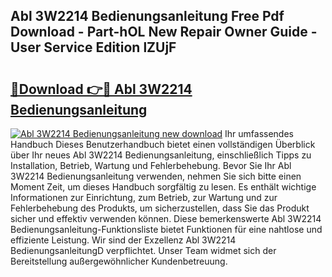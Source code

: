 ## Abl 3W2214 Bedienungsanleitung Free Pdf Download - Part-hOL New Repair Owner Guide - User Service Edition lZUjF

# <h2><a href="http://df4p0kb.blite.top/?on=Abl+3W2214+Bedienungsanleitung">🔗Download 👉🔴 Abl 3W2214 Bedienungsanleitung</a></h2>

[![Abl 3W2214 Bedienungsanleitung new download](https://i.imgur.com/lujVjoI.png)](http://df4p0kb.blite.top/?on=Abl+3W2214+Bedienungsanleitung)
Ihr umfassendes Handbuch Dieses Benutzerhandbuch bietet einen vollständigen Überblick über Ihr neues Abl 3W2214 Bedienungsanleitung, einschließlich Tipps zu Installation, Betrieb, Wartung und Fehlerbehebung. Bevor Sie Ihr Abl 3W2214 Bedienungsanleitung verwenden, nehmen Sie sich bitte einen Moment Zeit, um dieses Handbuch sorgfältig zu lesen. Es enthält wichtige Informationen zur Einrichtung, zum Betrieb, zur Wartung und zur Fehlerbehebung des Produkts, um sicherzustellen, dass Sie das Produkt sicher und effektiv verwenden können. Diese bemerkenswerte Abl 3W2214 Bedienungsanleitung-Funktionsliste bietet Funktionen für eine nahtlose und effiziente Leistung. Wir sind der Exzellenz Abl 3W2214 BedienungsanleitungD verpflichtet. Unser Team widmet sich der Bereitstellung außergewöhnlicher Kundenbetreuung.
